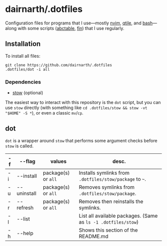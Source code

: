# dairnarth/.dotfiles

Configuration files for programs that I use—mostly [nvim](https://github.com/dairnarth/.dotfiles/tree/main/stow/nvim/.config/nvim), [qtile](https://github.com/dairnarth/.dotfiles/tree/main/stow/qtile/.config/qtile), and [bash](https://github.com/dairnarth/.dotfiles/tree/main/stow/bash/.config/bash)—along with some scripts ([abctable](https://github.com/dairnarth/.dotfiles/tree/main/stow/abctable/.local/src/abctable), [fin](https://github.com/dairnarth/.dotfiles/tree/main/stow/fin/.local/src/fin)) that I use regularly.

## Installation

To install all files:

```
git clone https://github.com/dairnarth/.dotfiles
.dotfiles/dot -i all
```

### Dependencies

  - [stow](https://www.gnu.org/software/stow/) (optional)

The easiest way to interact with this repository is the `dot` script, but you can use `stow` directly (with something like `cd .dotfiles/stow && stow -vt "$HOME" -S *`), or even a classic `mv`/`cp`.

## dot

`dot` is a wrapper around `stow` that performs some argument checks before `stow` is called.

| -f | --flag      | values              | desc.                                                         |
|----|-------------|---------------------|---------------------------------------------------------------|
| -i | --install   | package(s) or `all` | Installs symlinks from `.dotfiles/stow/package` to `~`.       |
| -u | --uninstall | package(s) or `all` | Removes symlinks from `.dotfiles/stow/package`.               |
| -r | --refresh   | package(s) or `all` | Removes then reinstalls the symlinks.                         |
| -l | --list      |                     | List all available packages. (Same as `ls -1 .dotfiles/stow`) |
| -h | --help      |                     | Shows this section of the README.md                           |
